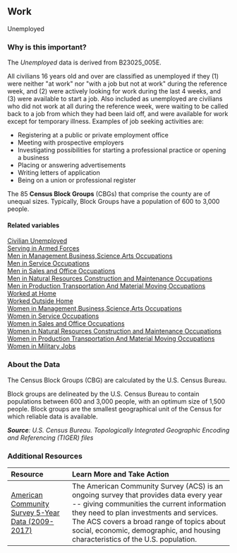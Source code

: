 ## Work
Unemployed

### Why is this important?
The *Unemployed* data is derived from B23025_005E. 

All civilians 16 years old and over are classified as unemployed if they (1) were neither "at work" nor "with a job but not at work" during the reference week, and (2) were actively looking for work during the last 4 weeks, and (3) were available to start a job. Also included as unemployed are civilians who did not work at all during the reference week, were waiting to be called back to a job from which they had been laid off, and were available for work except for temporary illness. Examples of job seeking activities are:

- Registering at a public or private employment office
- Meeting with prospective employers
- Investigating possibilities for starting a professional practice or opening a business
- Placing or answering advertisements
- Writing letters of application
- Being on a union or professional register

The 85 **Census Block Groups** (CBGs) that comprise the county are of unequal sizes. Typically, Block Groups have a population of 600 to 3,000 people.

#### Related variables
<a href="javascript:void(0)" onclick="model.metricId = 'm19'">Civilian Unemployed</a>  
<a href="javascript:void(0)" onclick="model.metricId = 'm20'">Serving in Armed Forces</a>  
<a href="javascript:void(0)" onclick="model.metricId = 'm21'">Men in Management,Business,Science,Arts Occupations</a>  
<a href="javascript:void(0)" onclick="model.metricId = 'm22'">Men in Service Occupations</a>  
<a href="javascript:void(0)" onclick="model.metricId = 'm23'">Men in Sales and Office Occupations</a>  
<a href="javascript:void(0)" onclick="model.metricId = 'm24'">Men in Natural Resources Construction and Maintenance Occupations</a>  
<a href="javascript:void(0)" onclick="model.metricId = 'm25'">Men in Production Transportation And Material Moving Occupations</a>  
<a href="javascript:void(0)" onclick="model.metricId = 'm60'">Worked at Home</a>  
<a href="javascript:void(0)" onclick="model.metricId = 'm61'">Worked Outside Home</a>  
<a href="javascript:void(0)" onclick="model.metricId = 'm66'">Women in Management,Business,Science,Arts Occupations</a>  
<a href="javascript:void(0)" onclick="model.metricId = 'm67'">Women in Service Occupations</a>  
<a href="javascript:void(0)" onclick="model.metricId = 'm68'">Women in Sales and Office Occupations</a>  
<a href="javascript:void(0)" onclick="model.metricId = 'm69'">Women in Natural Resources Construction and Maintenance Occupations</a>  
<a href="javascript:void(0)" onclick="model.metricId = 'm70'">Women in Production Transportation And Material Moving Occupations</a>  
<a href="javascript:void(0)" onclick="model.metricId = 'm71'">Women in Military Jobs</a>  

### About the Data
The Census Block Groups (CBG) are calculated by the U.S. Census Bureau.

Block groups are delineated by the U.S. Census Bureau to contain populations between 600 and 3,000 people, with an optimum size of 1,500 people. Block groups are the smallest geographical unit of the Census for which reliable data is available.

_**Source**: U.S. Census Bureau. Topologically Integrated Geographic Encoding and Referencing (TIGER) files_

### Additional Resources
|Resource | Learn More and Take Action | 
|:--- | :--- |
|[American Community Survey 5-Year Data (2009-2017)](https://www.census.gov/data/developers/data-sets/acs-5year.html)| The American Community Survey (ACS) is an ongoing survey that provides data every year -- giving communities the current information they need to plan investments and services. The ACS covers a broad range of topics about social, economic, demographic, and housing characteristics of the U.S. population.
